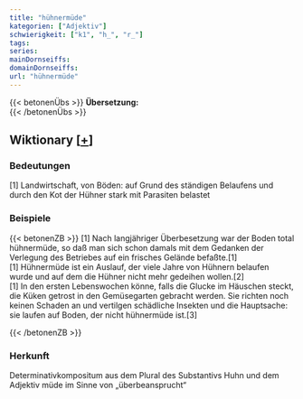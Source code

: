 ```yaml
---
title: "hühnermüde"
kategorien: ["Adjektiv"]
schwierigkeit: ["k1", "h_", "r_"]
tags:
series:
mainDornseiffs:
domainDornseiffs:
url: "hühnermüde"
---
```


{{< betonenÜbs >}}
**Übersetzung:**  
{{< /betonenÜbs >}}

## Wiktionary [[+](https://de.wiktionary.org/wiki/hühnermüde)]

### Bedeutungen
[1] Landwirtschaft, von Böden: auf Grund des ständigen Belaufens und durch den Kot der Hühner stark mit Parasiten belastet  

### Beispiele
{{< betonenZB >}}
[1] Nach langjähriger Überbesetzung war der Boden total hühnermüde, so daß man sich schon damals mit dem Gedanken der Verlegung des Betriebes auf ein frisches Gelände befaßte.[1]  
[1] Hühnermüde ist ein Auslauf, der viele Jahre von Hühnern belaufen wurde und auf dem die Hühner nicht mehr gedeihen wollen.[2]  
[1] In den ersten Lebenswochen könne, falls die Glucke im Häuschen steckt, die Küken getrost in den Gemüsegarten gebracht werden. Sie richten noch keinen Schaden an und vertilgen schädliche Insekten und die Hauptsache: sie laufen auf Boden, der nicht hühnermüde ist.[3]  

{{< /betonenZB >}}
### Herkunft
Determinativkompositum aus dem Plural des Substantivs Huhn und dem Adjektiv müde im Sinne von „überbeansprucht“  


